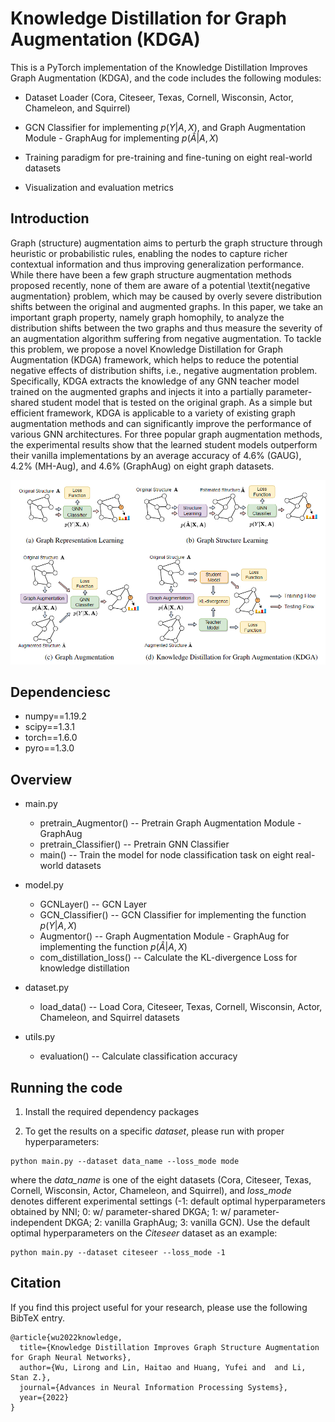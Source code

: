 # Knowledge Distillation for Graph Augmentation (KDGA)

This is a PyTorch implementation of the Knowledge Distillation Improves Graph Augmentation (KDGA), and the code includes the following modules:

* Dataset Loader (Cora, Citeseer, Texas, Cornell, Wisconsin, Actor, Chameleon, and Squirrel)

* GCN Classifier for implementing $p(Y|A,X)$, and Graph Augmentation Module - GraphAug for implementing $p(\widehat{A}|A,X)$

* Training paradigm for pre-training and fine-tuning on eight real-world datasets

* Visualization and evaluation metrics 

  

## Introduction

Graph (structure) augmentation aims to perturb the graph structure through heuristic or probabilistic rules, enabling the nodes to capture richer contextual information and thus improving generalization performance. While there have been a few graph structure augmentation methods proposed recently, none of them are aware of a potential \textit{negative augmentation} problem, which may be caused by overly severe distribution shifts between the original and augmented graphs. In this paper, we take an important graph property, namely graph homophily, to analyze the distribution shifts between the two graphs and thus measure the severity of an augmentation algorithm suffering from negative augmentation. To tackle this problem, we propose a novel Knowledge Distillation for Graph Augmentation (KDGA) framework, which helps to reduce the potential negative effects of distribution shifts, i.e., negative augmentation problem. Specifically, KDGA extracts the knowledge of any GNN teacher model trained on the augmented graphs and injects it into a partially parameter-shared student model that is tested on the original graph. As a simple but efficient framework, KDGA is applicable to a variety of existing graph augmentation methods and can significantly improve the performance of various GNN architectures. For three popular graph augmentation methods, the experimental results show that the learned student models outperform their vanilla implementations by an average accuracy of 4.6% (GAUG), 4.2% (MH-Aug), and 4.6% (GraphAug) on eight graph datasets.



<p align="center">
  <img src='./figure/framework.png' width="800">
</p>




## Dependenciesc

* numpy==1.19.2
* scipy==1.3.1
* torch==1.6.0
* pyro==1.3.0



## Overview

* main.py  
  * pretrain_Augmentor() -- Pretrain Graph Augmentation Module - GraphAug
  * pretrain_Classifier() -- Pretrain GNN Classifier
  * main() -- Train the model for node classification task on eight real-world datasets
* model.py  
  
  * GCNLayer() -- GCN Layer
  * GCN_Classifier() -- GCN Classifier for implementing the function $p(Y|A,X)$
  * Augmentor() -- Graph Augmentation Module - GraphAug for implementing the function $p(\widehat{A}|A,X)$
  * com_distillation_loss() -- Calculate the KL-divergence Loss for knowledge distillation
* dataset.py  

  * load_data() -- Load Cora, Citeseer, Texas, Cornell, Wisconsin, Actor, Chameleon, and Squirrel datasets
* utils.py  
  * evaluation() -- Calculate classification accuracy




## Running the code

1. Install the required dependency packages

3. To get the results on a specific *dataset*, please run with proper hyperparameters:

  ```
python main.py --dataset data_name --loss_mode mode
  ```

where the *data_name* is one of the eight datasets (Cora, Citeseer, Texas, Cornell, Wisconsin, Actor, Chameleon, and Squirrel), and *loss_mode* denotes different experimental settings (-1: default optimal hyperparameters obtained by NNI; 0: w/ parameter-shared DKGA; 1: w/ parameter-independent DKGA; 2: vanilla GraphAug; 3: vanilla GCN). Use the default optimal hyperparameters on the *Citeseer* dataset as an example: 

```
python main.py --dataset citeseer --loss_mode -1
```




## Citation

If you find this project useful for your research, please use the following BibTeX entry.

```
@article{wu2022knowledge,
  title={Knowledge Distillation Improves Graph Structure Augmentation for Graph Neural Networks},
  author={Wu, Lirong and Lin, Haitao and Huang, Yufei and  and Li, Stan Z.},
  journal={Advances in Neural Information Processing Systems},
  year={2022}
}
```
